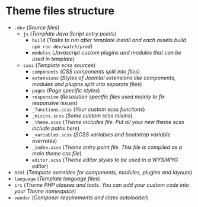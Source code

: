 # Theme files structure
* `.dev` (_Source files_)
    * `js` (_Template Java Script entry points_)
        * `build` (_Tasks to run after template install and each assets build `npm run dev/watch/prod`_)
        * `modules` (_Javascript custom plugins and modules that can be used in template_)
    * `sass` (_Template scss sources_)
        * `components` (_CSS components split into files_)
        * `extensions` (_Styles of Joomla! extensions like components, modules and plugins split into separate files_)
        * `pages` (_Page specific styles_)
        * `responsive` (_Resolution specific files used mainly to fix responsive issues_)
        * `_functions.scss` (_Your custom scss functions_)
        * `_mixins.scss` (_Some custom scss mixins_)
        * `_theme.scss` (_Theme includes file. Put all your new theme scss include paths here_)
        * `_variables.scss` (_SCSS variables and bootstrap variable overrides_)
        * `_index.scss` (_Theme entry point file. This file is compiled as a main theme css file_)
        * `editor.scss` (_Theme editor styles to be used in a WYSIWYG editor_)
* `html` (_Template overrides for components, modules, plugins and layouts_)
* `language` (_Template language files_)
* `src` (_Theme PHP classes and tools. You can add your custom code into your Theme namespace_)
* `vendor` (_Composer requirements and class autoloader_)